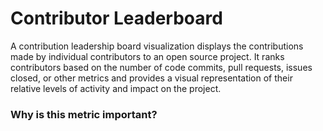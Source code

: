 # Contributor Leaderboard

A contribution leadership board visualization displays the contributions made by individual contributors to an open source project. It ranks contributors based on the number of code commits, pull requests, issues closed, or other metrics and provides a visual representation of their relative levels of activity and impact on the project.

### Why is this metric important?
